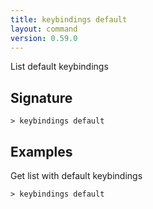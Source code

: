 ```yaml
---
title: keybindings default
layout: command
version: 0.59.0
---
```


List default keybindings

## Signature

```> keybindings default ```

## Examples

Get list with default keybindings
```shell
> keybindings default
```

